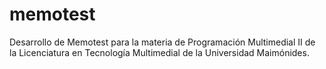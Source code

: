 # memotest
Desarrollo de Memotest para la materia de Programación Multimedial II de la Licenciatura en Tecnología Multimedial de la Universidad Maimónides.
